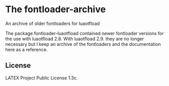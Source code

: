 # The fontloader-archive 

An archive of older fontloaders for luaotfload

The package fontloader-luaotfload contained newer fontloader versions for the use with luaotfload 2.8. 
With luaotfload 2.9. they are no longer necessary but I keep an archive of the fontloaders and the documentation
here as a reference.

## License

LATEX Project Public License 1.3c.


